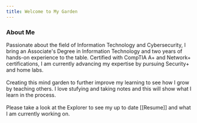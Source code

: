 ```yaml
---
title: Welcome to My Garden
---
```

### About Me
Passionate about the field of Information Technology and Cybersecurity, I bring an Associate's Degree in Information Technology and two years of hands-on experience to the table. Certified with CompTIA A+ and Network+ certifications, I am currently advancing my expertise by pursuing Security+ and home labs.
\
\
Creating this mind garden to further improve my learning to see how I grow by teaching others. I love stufying and taking notes and this  will show what I learn in the process.
\
\
Please take a look at the Explorer to see my up to date  [[Resume]] and what I am currently working on.